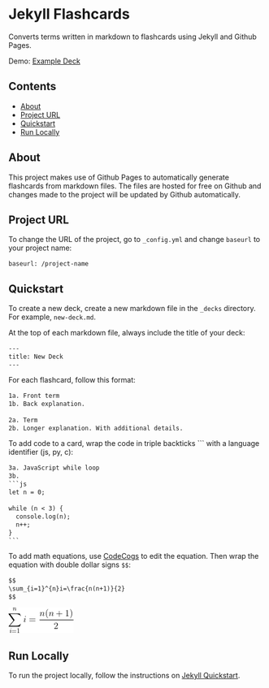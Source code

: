 # Jekyll Flashcards

Converts terms written in markdown to flashcards using Jekyll and Github Pages.

Demo: [Example Deck](https://raisingexceptions.com/jekyll-flashcards/)

## Contents
- [About](#about)
- [Project URL](#project-url)
- [Quickstart](#quick-start)
- [Run Locally](#run-locally)

## About

This project makes use of Github Pages to automatically generate flashcards from markdown files. The files are hosted for free on Github and changes made to the project will be updated by Github automatically.

## Project URL

To change the URL of the project, go to `_config.yml` and change `baseurl` to your project name:

```
baseurl: /project-name
```

## Quickstart

To create a new deck, create a new markdown file in the `_decks` directory. For example, `new-deck.md`.

At the top of each markdown file, always include the title of your deck:

```
---
title: New Deck
---
```

For each flashcard, follow this format:

```
1a. Front term
1b. Back explanation.

2a. Term
2b. Longer explanation. With additional details.
```

To add code to a card, wrap the code in triple backticks ``` with a language identifier (js, py, c):

````
3a. JavaScript while loop
3b.
```js
let n = 0;

while (n < 3) {
  console.log(n);
  n++;
}
```
````

To add math equations, use [CodeCogs](https://www.codecogs.com/latex/eqneditor.php) to edit the equation. Then wrap the equation with double dollar signs `$$`:

```
$$
\sum_{i=1}^{n}i=\frac{n(n+1)}{2}
$$
```

![Math equation](images/equation.png)

## Run Locally

To run the project locally, follow the instructions on [Jekyll Quickstart](https://jekyllrb.com/docs/).